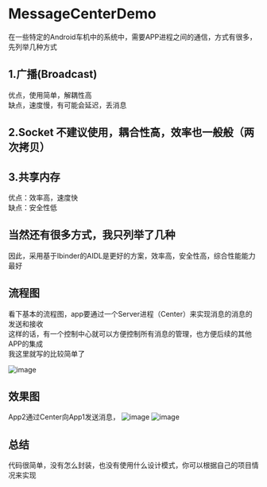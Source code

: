 # MessageCenterDemo
在一些特定的Android车机中的系统中，需要APP进程之间的通信，方式有很多，先列举几种方式<Br/>
## 1.广播(Broadcast)
优点，使用简单，解耦性高<Br/>
缺点，速度慢，有可能会延迟，丢消息<Br/>
## 2.Socket 不建议使用，耦合性高，效率也一般般（两次拷贝）
## 3.共享内存 
优点：效率高，速度快<Br/>
缺点：安全性低<Br/>

## 当然还有很多方式，我只列举了几种<Br/>
因此，采用基于Ibinder的AIDL是更好的方案，效率高，安全性高，综合性能能力最好<Br/>
## 流程图
看下基本的流程图，app要通过一个Server进程（Center）来实现消息的消息的发送和接收<Br/>
这样的话，有一个控制中心就可以方便控制所有消息的管理，也方便后续的其他APP的集成<Br/>
我这里就写的比较简单了

![image](https://github.com/helang1991/MessageCenterDemo/blob/master/png/test.png)

## 效果图
App2通过Center向App1发送消息，
![image](https://github.com/helang1991/MessageCenterDemo/blob/master/png/app2.png)
![image](https://github.com/helang1991/MessageCenterDemo/blob/master/png/app1.png)

## 总结
代码很简单，没有怎么封装，也没有使用什么设计模式，你可以根据自己的项目情况来实现<Br/>



